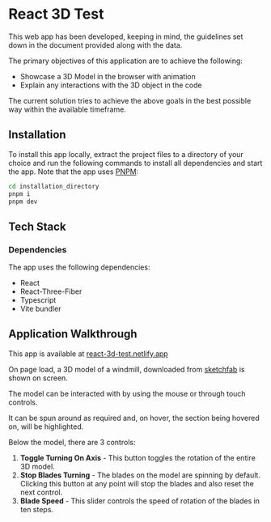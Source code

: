 # React 3D Test

This web app has been developed, keeping in mind, the guidelines set down in the document provided along with the data.

The primary objectives of this application are to achieve the following:

-   Showcase a 3D Model in the browser with animation
-   Explain any interactions with the 3D object in the code

The current solution tries to achieve the above goals in the best possible way within the available timeframe.

## Installation

To install this app locally, extract the project files to a directory of your choice and run the following commands to install all dependencies and start the app. Note that the app uses [PNPM](https://pnpm.io/):

```bash
cd installation_directory
pnpm i
pnpm dev
```

## Tech Stack

### Dependencies

The app uses the following dependencies:

-   React
-   React-Three-Fiber
-   Typescript
-   Vite bundler

## Application Walkthrough

This app is available at [react-3d-test.netlify.app](https://react-3d-test.netlify.app)

On page load, a 3D model of a windmill, downloaded from [sketchfab]('https://sketchfab.com/3d-models/wind-turbine-285032402a8543ae8bf3e3c4d8c9f98a') is shown on screen.

The model can be interacted with by using the mouse or through touch controls.

It can be spun around as required and, on hover, the section being hovered on, will be highlighted.

Below the model, there are 3 controls:

1. **Toggle Turning On Axis** - This button toggles the rotation of the entire 3D model.
2. **Stop Blades Turning** - The blades on the model are spinning by default. Clicking this button at any point will stop the blades and also reset the next control.
3. **Blade Speed** - This slider controls the speed of rotation of the blades in ten steps.

